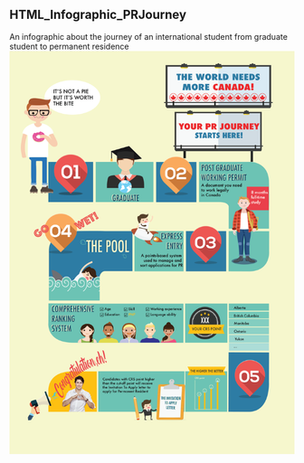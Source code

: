 ## HTML_Infographic_PRJourney
An infographic about the journey of an international student from graduate student to permanent residence  
![Final Infographic](PR-journey.png)
